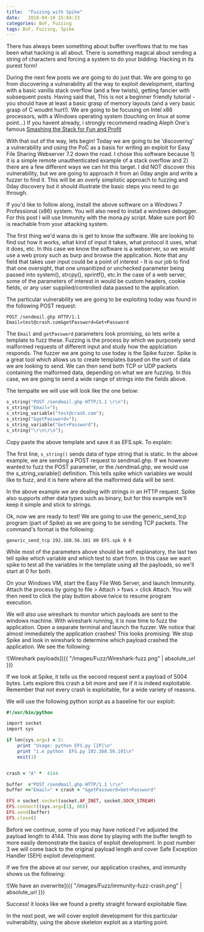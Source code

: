 ```yaml
---
title:  "Fuzzing with Spike"
date:   2018-04-10 15:04:23
categories: BoF, Fuzzing
tags: BoF, Fuzzing, Spike
---
```


There has always been something about buffer overflows that to me has been what hacking is all about. There is something
magical about sending a string of characters and forcing a system to do your bidding. Hacking in its purest form!

During the next few posts we are going to do just that. We are going to go from discovering a vulnerability all the way 
to exploit development, starting with a basic vanilla stack overflow (and a few twists), getting fancier with subsequent posts. Having said that, 
This is not a beginner friendly tutorial - you should have at least a basic grasp of memory layouts (and a very basic 
grasp of C woudnt hurt!). We are going to be focusing on Intel x86 processors, with a Windows operating system (touching
on linux at some point...)
If you havent already, i strongly recommend reading Aleph One's famous [Smashing the Stack for Fun and Profit](http://www-inst.eecs.berkeley.edu/~cs161/fa08/papers/stack_smashing.pdf)

With that out of the way, lets begin! Today we are going to be 'discovering' a vulnerability and using the PoC as a basis for writing an exploit
for Easy File Sharing Webserver 7.2 down the road. I chose this software because 1) it is a simple remote unauthenticated example
of a stack overflow and 2) there are a few different ways we can hit this target. I did NOT discover this vulnerability, 
but we are going to approach it from an 0day angle and write a fuzzer to find it. This will be an overly simplistic approach to fuzzing and 0day discovery but it
should illustrate the basic steps you need to go through.

If you'd like to follow along, install the above software on a Windows 7 Professional (x86) system. You will also need
to install a windows debugger. For this post I will use Immunity with the mona.py script. Make sure port 80 is reachable
from your attacking system.

The first thing we'd wana do is get to know the software. We are looking to find out how it works, what kind of input
it takes, what protocol it uses, what it does, etc. In this case we know the software is a webserver, so
we would use a web proxy such as burp and browse the application. Note that any field that takes user input could be a point of interest - It is our job
to find that one oversight, that one unsanitized or unchecked parameter being passed into system(), strcpy(), sprintf(),
etc.In the case of a web server, some of the parameters of interest in would be custom headers, cookie
fields, or any user supplied/controlled data passed to the application.

The particular vulnerability we are going to be exploiting today was found in the following POST request:

`POST /sendmail.ghp HTTP/1.1`  
`Email=test@crash.com&getPassword=Get+Password`

The `Email` and `getPassword` parameters look promising, so lets write a template to fuzz these. Fuzzing is the process
by which we purposely send malformed requests of different input and study how the applciation responds. 
The fuzzer we are going to use today is the Spike fuzzer. Spike is a great tool which allows us to create templates 
based on the sort of data we are looking to send. We can then send both TCP or UDP packets containing the malformed data,
depending on what we are fuzzing. In this case, we are going to send a wide range of strings into the fields above.

The tempalte we will use will look like the one below:

``` ruby
s_string("POST /sendmail.ghp HTTP/1.1 \r\n");
s_string("Email=");
s_string_variable("test@crash.com");
s_string("&getPassword=");
s_string_variable("Get+Password");
s_string("\r\n\r\n");
```
Copy paste the above template and save it as EFS.spk. To explain:

The first line, `s_string()` sends data of type string that is static. In the above example, we are sending a POST request to sendmail.ghp.
If we however wanted to fuzz the POST parameter, or the /sendmail.ghp, we would use the s_string_variable() definition.
This tells spike which variables we would like to fuzz, and it is here where all the malformed data will be sent.

In the above example we are dealing with strings in an HTTP request. Spike also supports other data types such as binary,
but for this example we'll keep it simple and stick to strings.

Ok, now we are ready to test! We are going to use the generic_send_tcp program (part of Spike) as we are going to be sending TCP packets.
The command's format is the following:

`generic_send_tcp 192.168.56.101 80 EFS.spk 0 0`

While most of the parameters above should be self explanatory, the last two tell spike which variable and which test
to start from. In this case we want spike to test all the variables in the template using all the payloads, so we'll
start at 0 for both.

On your Windows VM, start the Easy File Web Server, and launch Immunity. Attach the process by going to
file > Attach > fsws > click Attach. You will then need to click the play button above twice to resume program
execution.

We will also use wireshark to monitor which payloads are sent to the windows machine. With wireshark running,
it is now time to fuzz the application. Open a separate terminal and launch the fuzzer. We notice that almost
immediately the application crashes! This looks promising. We stop Spike and look in wireshark to determine which payload
crashed the application. We see the following:

![Wireshark payloads]({{ "/images/Fuzz/Wireshark-fuzz.png" | absolute_url }})

If we look at Spike, it tells us the second request sent a payload of 5004 bytes. Lets explore this crash a bit more and see
if it is indeed exploitable. Remember that not every crash is exploitable, for a wide variety of reasons.

We will use the following python script as a baseline for our exploit:

``` ruby
#!/usr/bin/python

import socket
import sys

if len(sys.argv) < 2:
	print "Usage: python EFS.py [IP]\n"
	print "i.e python  EFS.py 192.168.56.101\n"
	exit(1)


crash = "A" *  4144

buffer  ="POST /sendmail.ghp HTTP/1.1 \r\n" 
buffer +="Email=" + crash + "&getPassword=Get+Password"

EFS = socket.socket(socket.AF_INET, socket.SOCK_STREAM)
EFS.connect((sys.argv[1], 80))
EFS.send(buffer)
EFS.close()
```

Before we continue, some of you may have noticed I've adjusted the payload length to 4144. This was done by playing
with the buffer length to more easily demonstrate the basics of exploit development. In post number 3 we will come back to the original payload length and 
cover Safe Exception Handler (SEH) exploit development.

If we fire the above at our server, our application crashes, and immunity shows us the following:

![We have an overwrite]({{ "/images/Fuzz/immunity-fuzz-crash.png" | absolute_url }})

Success! it looks like we found a pretty straight forward exploitable flaw.

In the next post, we will cover exploit development for this particular vulnerability, using the above skeleton exploit
as a starting point.

